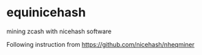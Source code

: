 # equinicehash
mining zcash with nicehash software

Following instruction from 
https://github.com/nicehash/nheqminer


